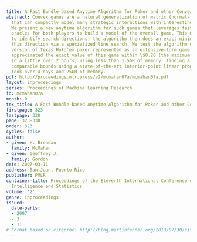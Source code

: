 ```yaml
---
title: A Fast Bundle-based Anytime Algorithm for Poker and other Convex Games
abstract: Convex games are a natural generalization of matrix (normal-form) games
  that can compactly model many strategic interactions with interesting structure.
  We present a new anytime algorithm for such games that leverages fast best-response
  oracles for both players to build a model of the overall game. This model is used
  to identify search directions; the algorithm then does an exact minimization in
  this direction via a specialized line search. We test the algorithm on a simplified
  version of Texas Hold’em poker represented as an extensive-form game. Our algorithm
  approximated the exact value of this game within \$0.20 (the maximum pot size is \$310.00)
  in a little over 2 hours, using less than 1.5GB of memory; finding a solution with
  comparable bounds using a state-of-the-art interior-point linear programming algorithm
  took over 4 days and 25GB of memory.
pdf: http://proceedings.mlr.press/v2/mcmahan07a/mcmahan07a.pdf
layout: inproceedings
series: Proceedings of Machine Learning Research
id: mcmahan07a
month: 0
tex_title: A Fast Bundle-based Anytime Algorithm for Poker and other Convex Games
firstpage: 323
lastpage: 330
page: 323-330
order: 323
cycles: false
author:
- given: H. Brendan
  family: McMahan
- given: Geoffrey J.
  family: Gordon
date: 2007-03-11
address: San Juan, Puerto Rico
publisher: PMLR
container-title: Proceedings of the Eleventh International Conference on Artificial
  Intelligence and Statistics
volume: '2'
genre: inproceedings
issued:
  date-parts:
  - 2007
  - 3
  - 11
# Format based on citeproc: http://blog.martinfenner.org/2013/07/30/citeproc-yaml-for-bibliographies/
---
```

